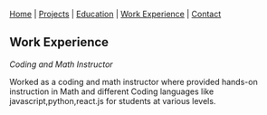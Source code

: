 [Home](index.markdown) | [Projects](projects.mardown) | [Education](education.markdown) | [Work Experience](work_experience.markdown) | [Contact](contact.markdown) 

## Work Experience

*Coding and Math Instructor*  

Worked as a coding and math instructor where provided hands-on instruction in Math and different Coding languages like javascript,python,react.js for students at various levels.
